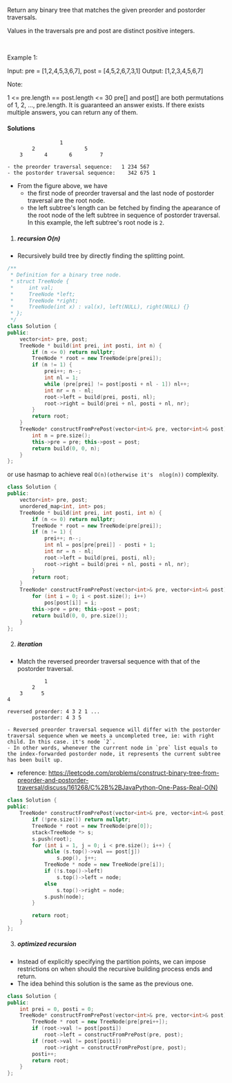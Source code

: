 Return any binary tree that matches the given preorder and postorder traversals.

Values in the traversals pre and post are distinct positive integers.

 

Example 1:

Input: pre = [1,2,4,5,3,6,7], post = [4,5,2,6,7,3,1]
Output: [1,2,3,4,5,6,7]
 

Note:

1 <= pre.length == post.length <= 30
pre[] and post[] are both permutations of 1, 2, ..., pre.length.
It is guaranteed an answer exists. If there exists multiple answers, you can return any of them.

#### Solutions

```
                 1
        2                5
    3       4       6         7

- the preorder traversal sequence:   1 234 567
- the postorder traversal sequence:    342 675 1
```

- From the figure above, we have
    - the first node of preorder traversal and the last node of postorder traversal are the root node.
    - the left subtree's length can be fetched by finding the apearance of the root node of the left subtree in sequence of postorder traversal. In this example, the left subtree's root node is `2`.

1. ##### recursion O(n)

- Recursively build tree by directly finding the splitting point.

```cpp
/**
 * Definition for a binary tree node.
 * struct TreeNode {
 *     int val;
 *     TreeNode *left;
 *     TreeNode *right;
 *     TreeNode(int x) : val(x), left(NULL), right(NULL) {}
 * };
 */
class Solution {
public:
    vector<int> pre, post;
    TreeNode * build(int prei, int posti, int n) {
        if (n <= 0) return nullptr;
        TreeNode * root = new TreeNode(pre[prei]);
        if (n != 1) {
            prei++; n--;
            int nl = 1;
            while (pre[prei] != post[posti + nl - 1]) nl++;
            int nr = n - nl;
            root->left = build(prei, posti, nl);
            root->right = build(prei + nl, posti + nl, nr);
        }
        return root;
    }
    TreeNode* constructFromPrePost(vector<int>& pre, vector<int>& post) {
        int n = pre.size();
        this->pre = pre; this->post = post;
        return build(0, 0, n);
    }
};
```


or use hasmap to achieve real `O(n)(otherwise it's  nlog(n))` complexity.

```cpp
class Solution {
public:
    vector<int> pre, post;
    unordered_map<int, int> pos;
    TreeNode * build(int prei, int posti, int n) {
        if (n <= 0) return nullptr;
        TreeNode * root = new TreeNode(pre[prei]);
        if (n != 1) {
            prei++; n--;
            int nl = pos[pre[prei]] - posti + 1;
            int nr = n - nl;
            root->left = build(prei, posti, nl);
            root->right = build(prei + nl, posti + nl, nr);
        }
        return root;
    }
    TreeNode* constructFromPrePost(vector<int>& pre, vector<int>& post) {
        for (int i = 0; i < post.size(); i++)
            pos[post[i]] = i;
        this->pre = pre; this->post = post;
        return build(0, 0, pre.size());
    }
};
```


2. ##### iteration

- Match the reversed preorder traversal sequence with that of the postorder traversal.

```
            1
        2
    3      5
4

reversed preorder: 4 3 2 1 ...
        postorder: 4 3 5

- Reversed preorder traversal sequence will differ with the postorder traversal sequence when we meets a uncompleted tree, ie: with right child. In this case. it's node `2`.
- In other words, whenever the currrent node in `pre` list equals to the index-forwarded postorder node, it represents the current subtree has been built up.

```
- reference: https://leetcode.com/problems/construct-binary-tree-from-preorder-and-postorder-traversal/discuss/161268/C%2B%2BJavaPython-One-Pass-Real-O(N)

```cpp
class Solution {
public:
    TreeNode* constructFromPrePost(vector<int>& pre, vector<int>& post) {
        if (!pre.size()) return nullptr;
        TreeNode * root = new TreeNode(pre[0]);
        stack<TreeNode *> s;
        s.push(root);
        for (int i = 1, j = 0; i < pre.size(); i++) {
            while (s.top()->val == post[j])
                s.pop(), j++;
            TreeNode * node = new TreeNode(pre[i]);
            if (!s.top()->left)
                s.top()->left = node;
            else
                s.top()->right = node;
            s.push(node);
        }

        return root;
    }
};
```

3. ##### optimized recursion

- Instead of explicitly specifying the partition points, we can impose restrictions on when should the recursive building process ends and return.
- The idea behind this solution is the same as the previous one.

```cpp
class Solution {
public:
    int prei = 0, posti = 0;
    TreeNode* constructFromPrePost(vector<int>& pre, vector<int>& post) {
        TreeNode * root = new TreeNode(pre[prei++]);
        if (root->val != post[posti])
            root->left = constructFromPrePost(pre, post);
        if (root->val != post[posti])
            root->right = constructFromPrePost(pre, post);
        posti++;
        return root;
    }
};
```